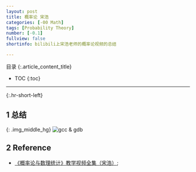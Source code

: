 ```yaml
---
layout: post
title: 概率论 宋浩
categories: [-00 Math]
tags: [Probability Theory]
number: [-0.1]
fullview: false
shortinfo: bilibili上宋浩老师的概率论视频的总结 

---
```

目录
{:.article_content_title}


* TOC
{:toc}

---
{:.hr-short-left}


## 1 总结 ##

{: .img_middle_hg}
![gcc & gdb]({{site.url}}/assets/images/posts/-00_Math/Probability/2014-11-10-概率论/SongHao.png)

## 2 Reference ##

- [《概率论与数理统计》教学视频全集（宋浩）](https://www.bilibili.com/video/av36206436?from=search&seid=9453385644551592170); 




